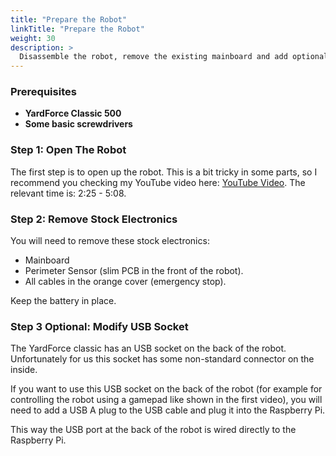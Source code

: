 ```yaml
---
title: "Prepare the Robot"
linkTitle: "Prepare the Robot"
weight: 30
description: >
  Disassemble the robot, remove the existing mainboard and add optionally a USB connector.
---
```


### Prerequisites
- **YardForce Classic 500**
- **Some basic screwdrivers**

### Step 1: Open The Robot
The first step is to open up the robot. This is a bit tricky in some parts, so I recommend you checking my YouTube video here: [<i class="fa fa-brands fa-youtube"></i> YouTube Video](https://youtu.be/_bImqD-pQSA?t=148). The relevant time is: 2:25 - 5:08.

### Step 2: Remove Stock Electronics
You will need to remove these stock electronics:
- Mainboard
- Perimeter Sensor (slim PCB in the front of the robot).
- All cables in the orange cover (emergency stop).

Keep the battery in place.

### Step 3 **Optional**: Modify USB Socket
The YardForce classic has an USB socket on the back of the robot. Unfortunately for us this socket has some non-standard connector on the inside.

If you want to use this USB socket on the back of the robot (for example for controlling the robot using a gamepad like shown in the first video), you will need to add a USB A plug to the USB cable and plug it into the Raspberry Pi.

This way the USB port at the back of the robot is wired directly to the Raspberry Pi.

